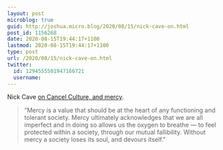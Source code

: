```yaml
---
layout: post
microblog: true
guid: http://joshua.micro.blog/2020/08/15/nick-cave-on.html
post_id: 1156268
date: 2020-08-15T19:44:17+1100
lastmod: 2020-08-15T19:44:17+1100
type: post
url: /2020/08/15/nick-cave-on.html
twitter:
  id: 1294555501947166721
  username: 
---
```

Nick Cave [on Cancel Culture, and mercy](https://www.theredhandfiles.com/what-is-mercy-for-you/).

>”Mercy is a value that should be at the heart of any functioning and tolerant society. Mercy ultimately acknowledges that we are all imperfect and in doing so allows us the oxygen to breathe — to feel protected within a society, through our mutual fallibility. Without mercy a society loses its soul, and devours itself."

